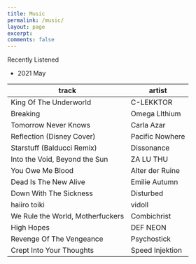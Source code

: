 ```yaml
---
title: Music
permalink: /music/
layout: page
excerpt: 
comments: false
---
```


Recently Listened <br />


- 2021 May

| track   | artist   |
----------|-----------
King Of The Underworld | C-LEKKTOR
Breaking | Omega LIthium
Tomorrow Never Knows | Carla Azar
Reflection (Disney Cover) | Pacific Nowhere
Starstuff (Balducci Remix) | Dissonance
Into the Void, Beyond the Sun | ZA LU THU
You Owe Me Blood | Alter der Ruine
Dead Is The New Alive | Emilie Autumn
Down With The Sickness | Disturbed
haiiro toiki | vidoll
We Rule the World, Motherfuckers | Combichrist
High Hopes | DEF NEON
Revenge Of The Vengeance | Psychostick
Crept Into Your Thoughts | Speed Injektion
